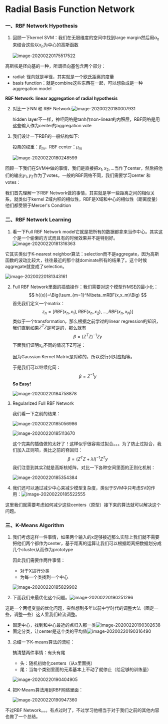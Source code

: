 # Radial Basis Function Network

### 一、RBF Network Hypothesis

1. 回顾一下kernel SVM：我们在无限维度的空间中找到large margin然后用$\alpha_n$来结合这些以$x_n$为中心的高斯函数

   ![image-20200220175517522](C:\Users\DELL\AppData\Roaming\Typora\typora-user-images\image-20200220175517522.png)

高斯核是径向基的一种，所谓径向基包含两个部分：

- radial: 径向就是半径，其实就是一个欧氏距离的度量
- basis function：就是combine这些东西在一起，可以想象成是一种aggregation model

**RBF Network: linear aggregation of radial hypothesis**

2. 对比一下NN 和 RBF Network:![image-20200220180007931](C:\Users\DELL\AppData\Roaming\Typora\typora-user-images\image-20200220180007931.png)

   hidden layer不一样，神经网络是tanh作non-linear的内积层，RBF网络是用这些输入作为center的aggregation vote

3. 我们设计一下RBF的一般结构如下:

   投票的权重：$\beta_m$，RBF center：$\mu_m$

   ![image-20200220180248599](C:\Users\DELL\AppData\Roaming\Typora\typora-user-images\image-20200220180248599.png)

回顾一下我们在SVM中做的事情，我们是直接把$x_1,x_2,...$当作了center，然后把他们的输出$y_1,y_2$作为了votes。一般的RBF网络不同，我们需要学习center 和 votes：

我们首先理解一下RBF Network做的事情，其实就是学一些距离之间的相似关系，就类似于kernel Z域内积的相似性，RBF是X域和中心的相似性（距离度量）他们都受限于Mercer's Condition



### 二、RBF Network Learning

1. 看一下Full RBF Network model它就是把所有的数据都拿来当作中心。其实这个是一个偷懒的方式而且有的时候效果并不是特别好。![image-20200220181316363](C:\Users\DELL\AppData\Roaming\Typora\typora-user-images\image-20200220181316363.png)

它其实类似于K-nearest neighbor算法：selection而不是aggregate，因为高斯函数的波动比较大，往往最近的那个就dominate所有的结果了。这个时候aggregate就变成了selection。

![image-20200220181343161](C:\Users\DELL\AppData\Roaming\Typora\typora-user-images\image-20200220181343161.png)

2. Full RBF Network里面的插值操作：我们需要对这个模型作MSE的最小化：
   $$
   h{(x)}=\Big(\sum_{m=1}^N\beta_mRBF(x,x_m)\Big)
   $$
   首先我们定义一个matrix：
   $$
   z_n = [RBF(x_n,x_1),RBF(x_n,x_2),...,RBF(x_n,x_N)]
   $$
   类似于一个transformation，那么根据之前学过的linear regression的知识，我们直到如果$Z^TZ$是可逆的，那么就有
   $$
   \beta = (Z^TZ)^{-1}Zy
   $$
   下面我们证明$x_n$不同的情况下Z可逆：

   因为Gaussian Kernel Matrix是对称的，所以说行列对应相等。

   于是我们可以继续化简：
   $$
   \beta = Z^{-1}y
   $$
   **So Easy!**

   ![image-20200220184758878](C:\Users\DELL\AppData\Roaming\Typora\typora-user-images\image-20200220184758878.png)

3. Regularized Full RBF Network

   我们看一下之前的结果：

   ![image-20200220185056986](C:\Users\DELL\AppData\Roaming\Typora\typora-user-images\image-20200220185056986.png)

   ![image-20200220185113670](C:\Users\DELL\AppData\Roaming\Typora\typora-user-images\image-20200220185113670.png)

   这个完美的插值做的太好了！这样似乎很容易过拟合。。。为了防止过拟合，我们加入正则项，类比之前的脊回归：
   $$
   \beta = \Big(Z^TZ+\lambda I\Big)^{-1}Z^Ty
   $$
   我们注意到其实Z就是高斯核矩阵，对比一下各种空间里面的正则化机制：

   ![image-20200220185354384](C:\Users\DELL\AppData\Roaming\Typora\typora-user-images\image-20200220185354384.png)

4. 我们还可以通过减少中心来减少模型复杂度，类似于SVM中只考虑SV的作用：![image-20200220185522555](C:\Users\DELL\AppData\Roaming\Typora\typora-user-images\image-20200220185522555.png)

这里我们就需要考虑如何减少这些centers（原型）接下来的算法就可以解决这个问题。

### 三、K-Means Algorithm

1. 我们考虑这样一件事情，如果两个输入的x足够接近那么实际上我们就不需要把他们两个都作为center，基于距离的运算让我们可以根据距离把数据划分成几个cluster从而作为prototype

   因此我们需要作两件事情：

   - 对于X进行分类
   - 为每一个类找到一个中心

   ![image-20200220185829902](C:\Users\DELL\AppData\Roaming\Typora\typora-user-images\image-20200220185829902.png)

2. 下面我们来最优化这个问题。![image-20200220190251296](C:\Users\DELL\AppData\Roaming\Typora\typora-user-images\image-20200220190251296.png)

这是一个两组变量的优化问题，突然想到多年以前中学时代的调整大法（固定一些，调整一些）这人里我们轮流调整。

- 固定中心，找到和中心最近的点归入那一类![image-20200220190302638](C:\Users\DELL\AppData\Roaming\Typora\typora-user-images\image-20200220190302638.png)
- 固定分类，让center是这个类的平均值![image-20200220190316490](C:\Users\DELL\AppData\Roaming\Typora\typora-user-images\image-20200220190316490.png)

3. 总结一下K-means算法的流程：

   搞清楚两件事情：有头有尾

   - 头：随机初始化centers（从x里面挑）
   - 尾：当每个类别里面的元素基本上不动了就停止（给足够的训练量）

   ![image-20200220190404905](C:\Users\DELL\AppData\Roaming\Typora\typora-user-images\image-20200220190404905.png)

4. 把K-Means算法用到RBF网络里面：

   ![image-20200220190947360](C:\Users\DELL\AppData\Roaming\Typora\typora-user-images\image-20200220190947360.png)

不过RBF Network。。。有点过时了，不过学习他相当于对于我们之前的其他内容也做了一个总结。